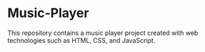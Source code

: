 # Music-Player
This repository contains a music player project created with web technologies such as HTML, CSS, and JavaScript.
